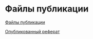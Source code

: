 # Файлы публикации

[Файлы публикации](https://github.com/Helsey21/my-report-www)

[Опубликованный реферат](report/Report.md)
